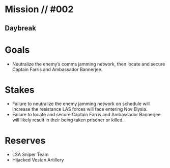 # Mission // #002
## Daybreak

# Goals
- Neutralize the enemy’s comms jamming network, then locate and secure Captain Farris and Ambassador Bannerjee.

# Stakes
- Failure to neutralize the enemy jamming network on schedule will increase the resistance LAS forces will face entering Nov Elysia.
- Failure to locate and secure Captain Farris and Ambassador Bannerjee will likely result in their being taken prisoner or killed.
  
# Reserves
- LSA Sniper Team
- Hijacked Vestan Artillery
